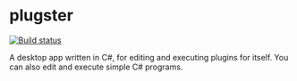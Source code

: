 plugster
========
[![Build status](https://ci.appveyor.com/api/projects/status/x8tb6st5yqfcmaqu?svg=true)](https://ci.appveyor.com/project/pvarambally/plugster)

A desktop app written in C#, for editing and executing plugins for itself. You can also edit and execute simple C# programs.
